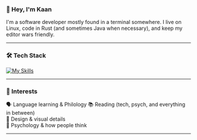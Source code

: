 ### 👋 Hey, I'm Kaan

I'm a software developer mostly found in a terminal somewhere. I live on Linux, code in Rust (and sometimes Java when necessary), and keep my editor wars friendly.  

---

### 🛠️ Tech Stack  
[![My Skills](https://skillicons.dev/icons?i=linux,neovim,rust,java,spring&perline=6)](https://skillicons.dev)

---

### 🎯 Interests  
🗣️ Language learning & Philology 
📚 Reading (tech, psych, and everything in between)  
🎨 Design & visual details  
🧠 Psychology & how people think  

---
